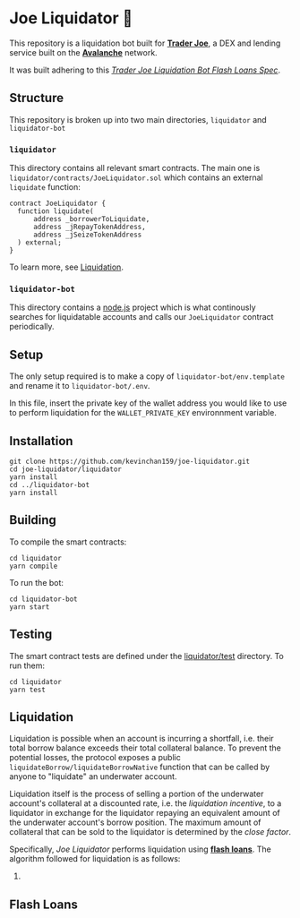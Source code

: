 # Joe Liquidator 🌊

This repository is a liquidation bot built for [**Trader Joe**](https://traderjoexyz.com/#/home), a 
DEX and lending service built on the [**Avalanche**](https://www.avax.network/) network.

It was built adhering to this [*Trader Joe Liquidation Bot Flash Loans Spec*](https://docs.google.com/document/d/1k8GusDAk-dLO8heNG-d4YJkmx8Z8vVMsIfS1R6QeMUE/edit).

## Structure

This repository is broken up into two main directories, `liquidator` and `liquidator-bot`

### `liquidator`

This directory contains all relevant smart contracts. The main one is `liquidator/contracts/JoeLiquidator.sol`
which contains an external `liquidate` function:

```solidity
contract JoeLiquidator {
  function liquidate(
      address _borrowerToLiquidate,
      address _jRepayTokenAddress,
      address _jSeizeTokenAddress
  ) external;
}
```

To learn more, see [Liquidation](#liquidation).

### `liquidator-bot`

This directory contains a [node.js](https://nodejs.org/en/) project which is what continously
searches for liquidatable accounts and calls our `JoeLiquidator` contract periodically.

## Setup

The only setup required is to make a copy of `liquidator-bot/env.template` and rename it to
`liquidator-bot/.env`.

In this file, insert the private key of the wallet address you would like to use to perform
liquidation for the `WALLET_PRIVATE_KEY` environnment variable.

## Installation

```
git clone https://github.com/kevinchan159/joe-liquidator.git
cd joe-liquidator/liquidator
yarn install
cd ../liquidator-bot
yarn install
```

## Building

To compile the smart contracts:

```
cd liquidator
yarn compile
```

To run the bot:

```
cd liquidator-bot
yarn start
```

## Testing

The smart contract tests are defined under the [liquidator/test](https://github.com/kevinchan159/joe-liquidator/tree/main/liquidator/test) directory. To run them:

```
cd liquidator
yarn test
```

## Liquidation

Liquidation is possible when an account is incurring a shortfall, i.e. their total borrow balance exceeds their total
collateral balance. To prevent the potential losses, the protocol exposes a public `liquidateBorrow/liquidateBorrowNative` 
function that can be called by anyone to "liquidate" an underwater account.

Liquidation itself is the process of selling a portion of the underwater account's collateral at a discounted rate, i.e.
the *liquidation incentive*, to a liquidator in exchange for the liquidator repaying an equivalent amount of the underwater
account's borrow position. The maximum amount of collateral that can be sold to the liquidator is determined by the *close factor*.

Specifically, *Joe Liquidator* performs liquidation using [**flash loans**](#flash-loans). The algorithm followed for liquidation
is as follows:

1. 


## Flash Loans